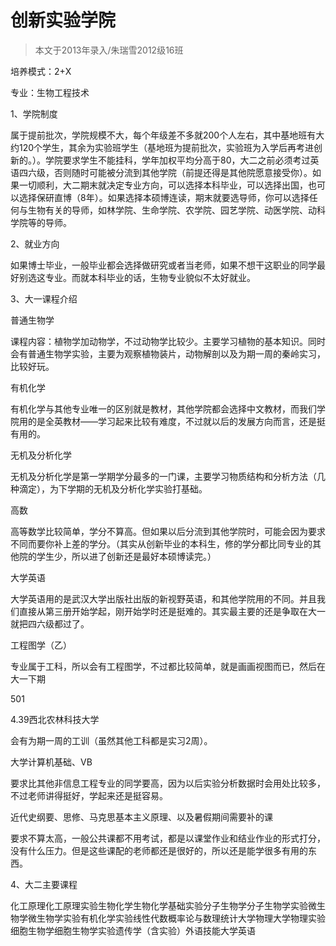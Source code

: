 
# 创新实验学院  

> 本文于2013年录入/朱瑞雪2012级16班  

培养模式：2+X

专业：生物工程技术

1、学院制度

属于提前批次，学院规模不大，每个年级差不多就200个人左右，其中基地班有大约120个学生，其余为实验班学生（基地班为提前批次，实验班为入学后再考进创新的。）。学院要求学生不能挂科，学年加权平均分高于80，大二之前必须考过英语四六级，否则随时可能被分流到其他学院（前提还得是其他院愿意接受你）。如果一切顺利，大二期末就决定专业方向，可以选择本科毕业，可以选择出国，也可以选择保研直博（8年）。如果选择本硕博连读，期末就要选导师，你可以选择任何与生物有关的导师，如林学院、生命学院、农学院、园艺学院、动医学院、动科学院等的导师。

2、就业方向

如果博士毕业，一般毕业都会选择做研究或者当老师，如果不想干这职业的同学最好别选这专业。而就本科毕业的话，生物专业貌似不太好就业。

3、大一课程介绍

普通生物学

课程内容：植物学加动物学，不过动物学比较少。主要学习植物的基本知识。同时会有普通生物学实验，主要为观察植物装片，动物解剖以及为期一周的秦岭实习，比较好玩。

有机化学

有机化学与其他专业唯一的区别就是教材，其他学院都会选择中文教材，而我们学院用的是全英教材——学习起来比较有难度，不过就以后的发展方向而言，还是挺有用的。

无机及分析化学

无机及分析化学是第一学期学分最多的一门课，主要学习物质结构和分析方法（几种滴定），为下学期的无机及分析化学实验打基础。

高数

高等数学比较简单，学分不算高。但如果以后分流到其他学院时，可能会因为要求不同而要你补上差的学分。（其实从创新毕业的本科生，修的学分都比同专业的其他院的学生少，所以进了创新还是最好本硕博读完。）

大学英语

大学英语用的是武汉大学出版社出版的新视野英语，和其他学院用的不同。并且我们直接从第三册开始学起，刚开始学时还是挺难的。其实最主要的还是争取在大一就把四六级都过了。

工程图学（乙）

专业属于工科，所以会有工程图学，不过都比较简单，就是画画视图而已，然后在大一下期

501

4.39西北农林科技大学

会有为期一周的工训（虽然其他工科都是实习2周）。

大学计算机基础、VB

要求比其他非信息工程专业的同学要高，因为以后实验分析数据时会用处比较多，不过老师讲得挺好，学起来还是挺容易。

近代史纲要、思修、马克思基本主义原理、以及暑假期间需要补的课

要求不算太高，一般公共课都不用考试，都是以课堂作业和结业作业的形式打分，没有什么压力。但是这些课配的老师都还是很好的，所以还是能学很多有用的东西。

4、大二主要课程

化工原理化工原理实验生物化学生物化学基础实验分子生物学分子生物学实验微生物学微生物学实验有机化学实验线性代数概率论与数理统计大学物理大学物理实验细胞生物学细胞生物学实验遗传学（含实验）外语技能大学英语



